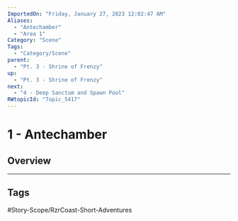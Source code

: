```yaml
---
ImportedOn: "Friday, January 27, 2023 12:02:47 AM"
Aliases:
  - "Antechamber"
  - "Area 1"
Category: "Scene"
Tags:
  - "Category/Scene"
parent:
  - "Pt. 3 - Shrine of Frenzy"
up:
  - "Pt. 3 - Shrine of Frenzy"
next:
  - "4 - Deep Sanctum and Spawn Pool"
RWtopicId: "Topic_5417"
---
```

# 1 - Antechamber
## Overview

---
## Tags
#Story-Scope/RzrCoast-Short-Adventures

